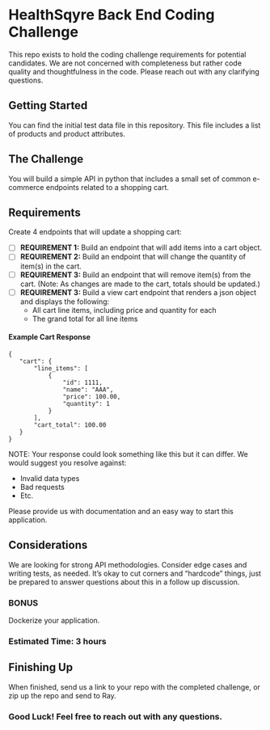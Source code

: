 # HealthSqyre Back End Coding Challenge
This repo exists to hold the coding challenge requirements for potential candidates.
We are not concerned with completeness but rather code quality and thoughtfulness in the code. Please reach out with any clarifying questions.

## Getting Started
You can find the initial test data file in this repository.  This file includes a list of products and product attributes.

## The Challenge
You will build a simple API in python that includes a small set of common e-commerce endpoints related to a shopping cart. 

## Requirements
Create 4 endpoints that will update a shopping cart:

- [ ] **REQUIREMENT 1:** Build an endpoint that will add items into a cart object. 
- [ ] **REQUIREMENT 2:** Build an endpoint that will change the quantity of item(s) in the cart.
- [ ] **REQUIREMENT 3:** Build an endpoint that will remove item(s) from the cart. (Note: As changes are made to the cart, totals should be updated.)
- [ ] **REQUIREMENT 3:** Build a view cart endpoint that renders a json object and displays the following:
    - All cart line items, including price and quantity for each 
    - The grand total for all line items
    
#### Example Cart Response
```
{
   "cart": {
       "line_items": [
           {
               "id": 1111,
               "name": "AAA",
               "price": 100.00,
               "quantity": 1
           }
       ],
       "cart_total": 100.00
   }
}

```
NOTE: Your response could look something like this but it can differ. We would suggest you resolve against: 

- Invalid data types
- Bad requests
- Etc. 

Please provide us with documentation and an easy way to start this application.

    
## Considerations
We are looking for strong API methodologies. Consider edge cases and writing tests, as needed.
It’s okay to cut corners and “hardcode” things, just be prepared to answer questions about this in a follow up discussion.

### BONUS
Dockerize your application.

### Estimated Time: 3 hours

## Finishing Up
When finished, send us a link to your repo with the completed challenge, or zip up the repo and send to Ray.

### Good Luck! Feel free to reach out with any questions.
